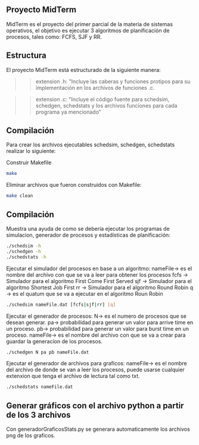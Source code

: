 ## Proyecto MidTerm

MidTerm es el proyecto del primer parcial de la materia de sistemas operativos, el objetivo es ejecutar 3
algoritmos de planificación de procesos, tales como: FCFS, SJF y RR.

## Estructura

El proyecto MidTerm está estructurado de la siguiente manera:

>> extension .h: "Incluye las caberas y funciones protipos para su implementación en los archivos de funciones .c.

>> extension .c: "Incluye el código fuente para schedsim, schedgen, schedstats y los archivos funciones para cada programa ya mencionado"

## Compilación

Para crear los archivos ejecutables schedsim, schedgen, schedstats realizar lo siguiente:

Construir Makefile
```bash
make
```

Eliminar archivos que fueron construidos con Makefile:
```bash
make clean
```
## Compilación
Muestra una ayuda de como se deberia ejecutar los programas de simulacion, generador de procesos y estadísticas de planificación:
```bash
./schedsim -h
./schedgen -h
./schedstats -h
```

Ejecutar el simulador del procesos en base a un algoritmo:
nameFile-> es el nombre del archivo con que se va a leer para obtener los procesos
fcfs -> Simulador para el algoritmo First Come First Served
sjf -> Simulador para el algoritmo Shortest Job First
rr -> Simulador para el algoritmo Round Robin
q -> es el quatum que se va a ejecutar en el algoritmo Roun Robin
```bash
./schedsim nameFile.dat [fcfs|sjf|rr] [q]
```

Ejecutar el generador de procesos:
N-> es el numero de procesos que se desean generar.
pa-> probabilidad para generar un valor para arrive time en un proceso.
pb-> probabilidad para generar un valor para burst time en un proceso.
nameFile-> es el nombre del archivo con que se va a crear para guardar la generacion de los procesos.
```bash
./schedgen N pa pb nameFile.dat
```

Ejecutar el generador de archivos para graficos:
nameFile-> es el nombre del archivo de donde se van a leer los procesos, puede usarse cualquier extenxion que tenga el archivo de lectura tal como txt.
```bash
./schedstats nameFile.dat
```

## Generar gráficos con el archivo python a partir de los 3 archivos
Con generadorGraficosStats.py se generara automaticamente los archivos png de los graficos.